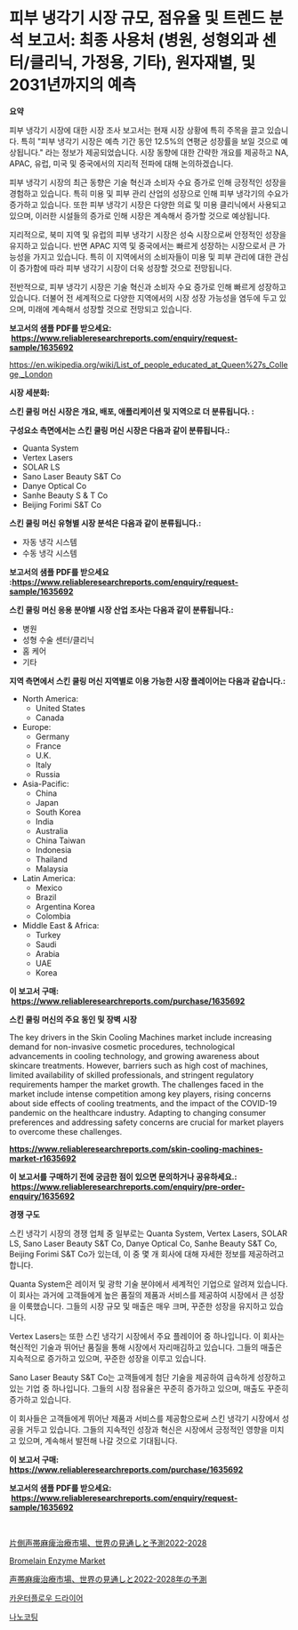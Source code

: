 <p><h1>피부 냉각기 시장 규모, 점유율 및 트렌드 분석 보고서: 최종 사용처 (병원, 성형외과 센터/클리닉, 가정용, 기타), 원자재별, 및 2031년까지의 예측</h1></p><p><strong>요약</strong></p>
<p><p>피부 냉각기 시장에 대한 시장 조사 보고서는 현재 시장 상황에 특히 주목을 끌고 있습니다. 특히 "피부 냉각기 시장은 예측 기간 동안 12.5%의 연평균 성장률을 보일 것으로 예상됩니다." 라는 정보가 제공되었습니다. 시장 동향에 대한 간략한 개요를 제공하고 NA, APAC, 유럽, 미국 및 중국에서의 지리적 전파에 대해 논의하겠습니다.</p><p>피부 냉각기 시장의 최근 동향은 기술 혁신과 소비자 수요 증가로 인해 긍정적인 성장을 경험하고 있습니다. 특히 미용 및 피부 관리 산업의 성장으로 인해 피부 냉각기의 수요가 증가하고 있습니다. 또한 피부 냉각기 시장은 다양한 의료 및 미용 클리닉에서 사용되고 있으며, 이러한 시설들의 증가로 인해 시장은 계속해서 증가할 것으로 예상됩니다.</p><p>지리적으로, 북미 지역 및 유럽의 피부 냉각기 시장은 성숙 시장으로써 안정적인 성장을 유지하고 있습니다. 반면 APAC 지역 및 중국에서는 빠르게 성장하는 시장으로서 큰 가능성을 가지고 있습니다. 특히 이 지역에서의 소비자들이 미용 및 피부 관리에 대한 관심이 증가함에 따라 피부 냉각기 시장이 더욱 성장할 것으로 전망됩니다.</p><p>전반적으로, 피부 냉각기 시장은 기술 혁신과 소비자 수요 증가로 인해 빠르게 성장하고 있습니다. 더불어 전 세계적으로 다양한 지역에서의 시장 성장 가능성을 염두에 두고 있으며, 미래에 계속해서 성장할 것으로 전망되고 있습니다.</p></p>
<p><strong>보고서의 샘플 PDF를 받으세요: &nbsp;<a href="https://www.reliableresearchreports.com/enquiry/request-sample/1635692">https://www.reliableresearchreports.com/enquiry/request-sample/1635692</a></strong></p>
<p><a href="https://en.wikipedia.org/wiki/List_of_people_educated_at_Queen%27s_College,_London">https://en.wikipedia.org/wiki/List_of_people_educated_at_Queen%27s_College,_London</a></p>
<p><strong>시장 세분화:</strong></p>
<p><strong> 스킨 쿨링 머신 시장은 개요, 배포, 애플리케이션 및 지역으로 더 분류됩니다. :</strong></p>
<p><strong>구성요소 측면에서는 스킨 쿨링 머신 시장은 다음과 같이 분류됩니다.:</strong></p>
<p><ul><li>Quanta System</li><li>Vertex Lasers</li><li>SOLAR LS</li><li>Sano Laser Beauty S&T Co</li><li>Danye Optical Co</li><li>Sanhe Beauty S & T Co</li><li>Beijing Forimi S&T Co</li></ul></p>
<p><strong> 스킨 쿨링 머신 유형별 시장 분석은 다음과 같이 분류됩니다.:</strong></p>
<p><ul><li>자동 냉각 시스템</li><li>수동 냉각 시스템</li></ul></p>
<p><strong>보고서의 샘플 PDF를 받으세요 :<a href="https://www.reliableresearchreports.com/enquiry/request-sample/1635692">https://www.reliableresearchreports.com/enquiry/request-sample/1635692</a></strong></p>
<p><strong> 스킨 쿨링 머신 응용 분야별 시장 산업 조사는 다음과 같이 분류됩니다.:</strong></p>
<p><ul><li>병원</li><li>성형 수술 센터/클리닉</li><li>홈 케어</li><li>기타</li></ul></p>
<p><strong>지역 측면에서 스킨 쿨링 머신 지역별로 이용 가능한 시장 플레이어는 다음과 같습니다.:</strong></p>
<p><ul>
    <li>
        North America:
        <ul>
            <li>United States</li>
            <li>Canada</li>
        </ul>
    </li>
    <li>
        Europe:
        <ul>
            <li>Germany</li>
            <li>France</li>
            <li>U.K.</li>
            <li>Italy</li>
            <li>Russia</li>
        </ul>
    </li>
    <li>
        Asia-Pacific:
        <ul>
            <li>China</li>
            <li>Japan</li>
            <li>South Korea</li>
            <li>India</li>
            <li>Australia</li>
            <li>China Taiwan</li>
            <li>Indonesia</li>
            <li>Thailand</li>
            <li>Malaysia</li>
        </ul>
    </li>
    <li>
        Latin America:
        <ul>
            <li>Mexico</li>
            <li>Brazil</li>
            <li>Argentina Korea</li>
            <li>Colombia</li>
        </ul>
    </li>
    <li>
        Middle East & Africa:
        <ul>
            <li>Turkey</li>
            <li>Saudi</li>
            <li>Arabia</li>
            <li>UAE</li>
            <li>Korea</li>
        </ul>
    </li>
    </ul></p>
<p><strong>이 보고서 구매: &nbsp;<a href="https://www.reliableresearchreports.com/purchase/1635692">https://www.reliableresearchreports.com/purchase/1635692</a></strong></p>
<p><strong>스킨 쿨링 머신의 주요 동인 및 장벽 시장</strong></p>
<p><p>The key drivers in the Skin Cooling Machines market include increasing demand for non-invasive cosmetic procedures, technological advancements in cooling technology, and growing awareness about skincare treatments. However, barriers such as high cost of machines, limited availability of skilled professionals, and stringent regulatory requirements hamper the market growth. The challenges faced in the market include intense competition among key players, rising concerns about side effects of cooling treatments, and the impact of the COVID-19 pandemic on the healthcare industry. Adapting to changing consumer preferences and addressing safety concerns are crucial for market players to overcome these challenges.</p></p>
<p><strong><a href="https://www.reliableresearchreports.com/skin-cooling-machines-market-r1635692">https://www.reliableresearchreports.com/skin-cooling-machines-market-r1635692</a></strong></p>
<p><strong>이 보고서를 구매하기 전에 궁금한 점이 있으면 문의하거나 공유하세요.: &nbsp;<a href="https://www.reliableresearchreports.com/enquiry/pre-order-enquiry/1635692">https://www.reliableresearchreports.com/enquiry/pre-order-enquiry/1635692</a></strong></p>
<p><strong>경쟁 구도</strong></p>
<p><p>스킨 냉각기 시장의 경쟁 업체 중 일부로는 Quanta System, Vertex Lasers, SOLAR LS, Sano Laser Beauty S&T Co, Danye Optical Co, Sanhe Beauty S&T Co, Beijing Forimi S&T Co가 있는데, 이 중 몇 개 회사에 대해 자세한 정보를 제공하려고 합니다.</p><p>Quanta System은 레이저 및 광학 기술 분야에서 세계적인 기업으로 알려져 있습니다. 이 회사는 과거에 고객들에게 높은 품질의 제품과 서비스를 제공하여 시장에서 큰 성장을 이룩했습니다. 그들의 시장 규모 및 매출은 매우 크며, 꾸준한 성장을 유지하고 있습니다.</p><p>Vertex Lasers는 또한 스킨 냉각기 시장에서 주요 플레이어 중 하나입니다. 이 회사는 혁신적인 기술과 뛰어난 품질을 통해 시장에서 자리매김하고 있습니다. 그들의 매출은 지속적으로 증가하고 있으며, 꾸준한 성장을 이루고 있습니다.</p><p>Sano Laser Beauty S&T Co는 고객들에게 첨단 기술을 제공하여 급속하게 성장하고 있는 기업 중 하나입니다. 그들의 시장 점유율은 꾸준히 증가하고 있으며, 매출도 꾸준히 증가하고 있습니다.</p><p>이 회사들은 고객들에게 뛰어난 제품과 서비스를 제공함으로써 스킨 냉각기 시장에서 성공을 거두고 있습니다. 그들의 지속적인 성장과 혁신은 시장에서 긍정적인 영향을 미치고 있으며, 계속해서 발전해 나갈 것으로 기대됩니다.</p></p>
<p><strong>이 보고서 구매: &nbsp; <a href="https://www.reliableresearchreports.com/purchase/1635692">https://www.reliableresearchreports.com/purchase/1635692</a></strong></p>
<p><strong>보고서의 샘플 PDF를 받으세요: &nbsp;<a href="https://www.reliableresearchreports.com/enquiry/request-sample/1635692">https://www.reliableresearchreports.com/enquiry/request-sample/1635692</a></strong><strong></strong></p>
<p>&nbsp;</p>
<p><p><a href="https://medium.com/@smithmargaret44/%E7%89%87%E5%81%B4%E6%80%A7%E5%A3%B0%E5%B8%AF%E9%BA%BB%E7%97%BA%E6%B2%BB%E7%99%82%E5%B8%82%E5%A0%B4%E3%81%AB%E9%96%A2%E3%81%99%E3%82%8B%E6%83%85%E5%A0%B1-%E3%82%B0%E3%83%AD%E3%83%BC%E3%83%90%E3%83%AB%E3%81%AA%E5%B1%95%E6%9C%9B%E3%81%A82022%E5%B9%B4%E3%81%8B%E3%82%892028%E5%B9%B4%E3%81%BE%E3%81%A7%E3%81%AE%E4%BA%88%E6%B8%AC%E3%81%AB%E3%81%A4%E3%81%84%E3%81%A6-%E5%B8%82%E5%A0%B4%E3%81%AE%E8%B2%A1%E5%8B%99%E7%8A%B6%E6%B3%81-%E5%B8%82%E5%A0%B4%E8%A6%8F%E6%A8%A1-%E3%81%8A%E3%82%88%E3%81%B32031%E5%B9%B4%E3%81%BE%E3%81%A7%E3%81%AE%E5%8F%8E%E7%9B%8A%E5%88%86%E6%9E%90-3c7f2e05b9dd">片側声帯麻痺治療市場、世界の見通しと予測2022-2028</a></p><p><a href="https://github.com/arionmp/Market-Research-Report-List-3/blob/main/bromelain-enzyme-market.md">Bromelain Enzyme Market</a></p><p><a href="https://medium.com/@smithmargaret44/2022%E5%B9%B4%E3%81%8B%E3%82%892028%E5%B9%B4%E3%81%BE%E3%81%A7%E3%81%AE%E3%83%9C%E3%83%BC%E3%82%AB%E3%83%AB%E3%82%B3%E3%83%BC%E3%83%89%E9%BA%BB%E7%97%BA%E6%B2%BB%E7%99%82%E5%B8%82%E5%A0%B4-%E3%82%B0%E3%83%AD%E3%83%BC%E3%83%90%E3%83%AB%E5%B1%95%E6%9C%9B-%E3%81%8A%E3%82%88%E3%81%B32024%E5%B9%B4%E3%81%8B%E3%82%892031%E5%B9%B4%E3%81%BE%E3%81%A7%E3%81%AE%E5%B8%82%E5%A0%B4%E8%A6%8F%E6%A8%A1%E3%81%AB%E9%96%A2%E3%81%99%E3%82%8B%E6%83%85%E5%A0%B1%E3%82%92%E6%8E%B2%E8%BC%89%E3%81%97%E3%81%9Finsights-2024%E5%B9%B4%E3%81%8B%E3%82%892031%E5%B9%B4%E3%81%BE%E3%81%A7%E3%81%AE-%E3%81%AEcagr-716526352f65">声帯麻痺治療市場、世界の見通しと2022-2028年の予測</a></p><p><a href="https://github.com/rcabello548/Market-Research-Report-List-1/blob/main/8284273139729.md">카운터플로우 드라이어</a></p><p><a href="https://medium.com/@francescaove76856/%EB%82%98%EB%85%B8-%EC%BD%94%ED%8C%85-%EC%8B%9C%EC%9E%A5-%EC%A0%90%EC%9C%A0%EC%9C%A8-%EA%B7%9C%EB%AA%A8-%ED%8A%B8%EB%A0%8C%EB%93%9C-%EC%82%B0%EC%97%85-%EB%B6%84%EC%84%9D-%EB%B3%B4%EA%B3%A0%EC%84%9C-%EC%9D%91%EC%9A%A9-%ED%94%84%EB%A1%9C%EA%B7%B8%EB%9E%A8-%EA%B1%B4%EC%84%A4-%EC%9E%90%EB%8F%99%EC%B0%A8-%EA%B1%B4%EA%B0%95-%EA%B4%80%EB%A6%AC-%EC%84%A0%EB%B0%95-%EC%A0%84%EC%9E%90-%EC%A0%9C%ED%92%88-%EC%97%90%EB%84%88%EC%A7%80-%EB%B3%84-%EC%9C%A0%ED%98%95-%EC%A7%80%EB%AC%B8-%EB%B0%A9%EC%A7%80-%EB%82%98%EB%85%B8-%EB%AF%B8%ED%84%B0-%ED%8E%98%EC%9D%B8%ED%8A%B8-%ED%95%AD%EA%B7%A0%EC%84%B1-d632fe629dab">나노코팅</a></p></p>